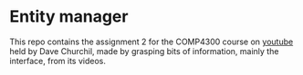 # Entity manager

This repo contains the assignment 2 for the COMP4300 course on [youtube](https://www.youtube.com/playlist?list=PL_xRyXins848nDj2v-TJYahzvs-XW9sVV)
held by Dave Churchil, made by grasping bits of information, mainly the
interface, from its videos.
